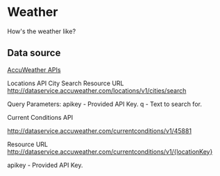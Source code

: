 # Weather

How's the weather like?

## Data source

[AccuWeather APIs](https://developer.accuweather.com)


Locations API
City Search
Resource URL
http://dataservice.accuweather.com/locations/v1/cities/search

Query Parameters:
apikey - Provided API Key.
q - Text to search for.


Current Conditions API

http://dataservice.accuweather.com/currentconditions/v1/45881

Resource URL
http://dataservice.accuweather.com/currentconditions/v1/{locationKey}

apikey - Provided API Key.